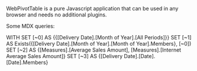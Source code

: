 WebPivotTable is a pure Javascript application that can be used in any browser and needs no additional plugins.


Some MDX queries:

WITH 
SET [~0] AS {{[Delivery Date].[Month of Year].[All Periods]}} 
SET [~1] AS Exists({[Delivery Date].[Month of Year].[Month of Year].Members}, [~0]) 
SET [~2] AS {[Measures].[Average Sales Amount], [Measures].[Internet Average Sales Amount]} 
SET [~3] AS {[Delivery Date].[Date].[Date].Members} 
